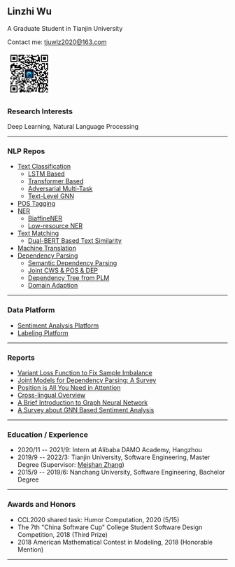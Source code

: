 ## Linzhi Wu  

A Graduate Student in Tianjin University

Contact me: tjuwlz2020@163.com

<img src='account.jpg' alt='account' width="100">

### Research Interests
Deep Learning, Natural Language Processing

---

### NLP Repos
+ [Text Classification](https://github.com/ncuwlz/sentiment-analysis-based-on-attention)
    + [LSTM Based](https://github.com/ncuwlz/Text-Classification)
    + [Transformer Based](https://github.com/ncuwlz/transformer_for_textclassification)
    + [Adversarial Multi-Task](https://github.com/LindgeW/AT4MTL)
    + [Text-Level GNN](https://github.com/LindgeW/TextLevelGNN)
+ [POS Tagging](https://github.com/ncuwlz/POS-Tagging)
+ [NER](https://github.com/ncuwlz/NER)
    + [BiaffineNER](https://github.com/LindgeW/BiaffineNER)
    + [Low-resource NER](https://github.com/LindgeW/MetaAug4NER)
+ [Text Matching](https://github.com/LindgeW/VariantNets-TextMatching)
    + [Dual-BERT Based Text Similarity](https://github.com/LindgeW/DualEncoder4TextSimilarity)
+ [Machine Translation](https://github.com/tjuwlz/MachineTranslation)
+ [Dependency Parsing](https://github.com/tjuwlz/BiaffineParser)
    + [Semantic Dependency Parsing](https://github.com/LindgeW/SemanticDependencyParsing)
    + [Joint CWS & POS & DEP](https://github.com/LindgeW/JointCWPDParser)
    + [Dependency Tree from PLM](https://github.com/LindgeW/PerturbedMasking4DepParsing)
    + [Domain Adaption](https://github.com/LindgeW/DomainAdaption4DependencyParsing)

---

### Data Platform
+ [Sentiment Analysis Platform](https://github.com/tjuwlz/sentiment-analysis-platform)
+ [Labeling Platform](https://github.com/tjuwlz/LabelingPlatform)

---

### Reports
- [Variant Loss Function to Fix Sample Imbalance](./ideas/variant-loss-function.pdf)
- [Joint Models for Dependency Parsing: A Survey](./ideas/joint_model.pdf)
- [Position is All You Need in Attention](./ideas/direction-and-position-in-attention-model.pdf)
- [Cross-lingual Overview](./ideas/Cross-lingual.pdf)
- [A Brief Introduction to Graph Neural Network](./ideas/GNN-report.pdf)
- [A Survey about GNN Based Sentiment Analysis](./ideas/GNN-survey.pdf)

---

### Education / Experience
- 2020/11 -- 2021/9: Intern at Alibaba DAMO Academy, Hangzhou
- 2019/9 -- 2022/3:  Tianjin University, Software Engineering, Master Degree (Supervisor: [Meishan Zhang](https://zhangmeishan.github.io))
- 2015/9 -- 2019/6:  Nanchang University, Software Engineering, Bachelor Degree

--- 

### Awards and Honors
+ CCL2020 shared task: Humor Computation, 2020 (5/15)
+ The 7th "China Software Cup" College Student Software Design Competition, 2018 (Third Prize)
+ 2018 American Mathematical Contest in Modeling, 2018 (Honorable Mention)

---
